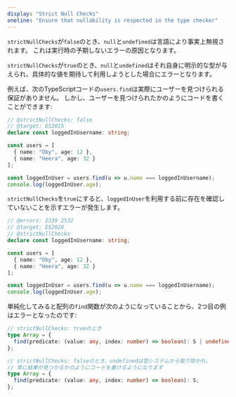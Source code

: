 ```yaml
---
display: "Strict Null Checks"
oneline: "Ensure that nullability is respected in the type checker"
---
```


`strictNullChecks`が`false`のとき、`null`と`undefined`は言語により事実上無視されます。
これは実行時の予期しないエラーの原因となります。

`strictNullChecks`が`true`のとき、`null`と`undefined`はそれ自身に明示的な型が与えられ、具体的な値を期待して利用しようとした場合にエラーとなります。

例えば、次のTypeScriptコードの`users.find`は実際にユーザーを見つけられる保証がありません。
しかし、ユーザーを見つけられたかのようにコードを書くことができます:

```ts twoslash
// @strictNullChecks: false
// @target: ES2015
declare const loggedInUsername: string;

const users = [
  { name: "Oby", age: 12 },
  { name: "Heera", age: 32 }
];

const loggedInUser = users.find(u => u.name === loggedInUsername);
console.log(loggedInUser.age);
```

`strictNullChecks`を`true`にすると、`loggedInUser`を利用する前に存在を確認していないことを示すエラーが発生します。

```ts twoslash
// @errors: 2339 2532
// @target: ES2020
// @strictNullChecks
declare const loggedInUsername: string;

const users = [
  { name: "Oby", age: 12 },
  { name: "Heera", age: 32 }
];

const loggedInUser = users.find(u => u.name === loggedInUsername);
console.log(loggedInUser.age);
```

単純化してみると配列の`find`関数が次のようになっていることから、2つ目の例はエラーとなったのです:


```ts
// strictNullChecks: trueのとき
type Array = {
  find(predicate: (value: any, index: number) => boolean): S | undefined;
};

// strictNullChecks: falseのとき、undefinedは型システムから取り除かれ、
// 常に結果が見つかるかのようにコードを書けるようになります
type Array = {
  find(predicate: (value: any, index: number) => boolean): S;
};
```
